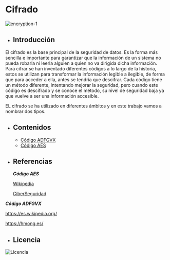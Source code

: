 # Cifrado

![encryption-1](https://user-images.githubusercontent.com/114906778/197952877-e923f717-6201-4eb0-8ef0-f930d0c34ee1.jpg)

- ## Introducción

El cifrado es la base principal de la seguridad de datos. Es la forma más sencilla e importante para garantizar que la información de un sistema no pueda robarla ni leerla alguien a quien no va dirigida dicha información. Para cifrar se han inventado diferentes códigos a lo largo de la historia, estos se utilizan para transformar la información legible a ilegible, de forma que para acceder a ella, antes se tendría que descifrar. 
Cada código tiene un método diferente, intentando mejorar la seguridad, pero cuando este código es descifrado y se conoce el método, su nivel de seguridad baja ya que vuelve a ser una información accesible. 

EL cifrado se ha utilizado en diferentes ámbitos y en este trabajo vamos a nombrar dos tipos. 

- ## Contenidos

   - [Código ADFGVX](modulo1/codigo1.md)
   - [Código AES](modulo2/codigo2.md)
   
- ## Referencias


     ***Código AES***

     [Wikipedia](https://es.wikipedia.org/wiki/Advanced_Encryption_Standard)

     [CiberSeguridad](https://ciberseguridad.com/guias/prevencion-proteccion/criptografia/cifrado-aes/)
     

***Código ADFGVX***

https://es.wikipedia.org/

https://hmong.es/

- ## Licencia

![Licencia](https://user-images.githubusercontent.com/114906778/197954820-7ec0446a-9f2f-48ed-bdf0-96a48c920cc5.PNG)

